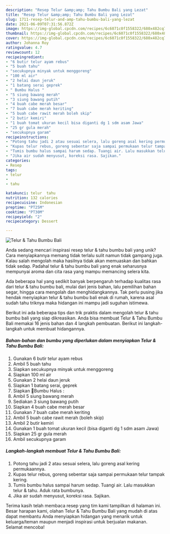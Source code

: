 ```yaml
---
description: "Resep Telur &amp;amp; Tahu Bumbu Bali yang Lezat"
title: "Resep Telur &amp;amp; Tahu Bumbu Bali yang Lezat"
slug: 1711-resep-telur-and-amp-tahu-bumbu-bali-yang-lezat
date: 2021-06-09T07:31:56.872Z
image: https://img-global.cpcdn.com/recipes/6c6071c0f1558322/680x482cq70/telur-tahu-bumbu-bali-foto-resep-utama.jpg
thumbnail: https://img-global.cpcdn.com/recipes/6c6071c0f1558322/680x482cq70/telur-tahu-bumbu-bali-foto-resep-utama.jpg
cover: https://img-global.cpcdn.com/recipes/6c6071c0f1558322/680x482cq70/telur-tahu-bumbu-bali-foto-resep-utama.jpg
author: Johanna Roy
ratingvalue: 4.7
reviewcount: 12
recipeingredient:
- "6 butir telur ayam rebus"
- "5 buah tahu"
- "secukupnya minyak untuk menggoreng"
- "100 ml air"
- "2 helai daun jeruk"
- "1 batang serai geprek"
- " Bumbu Halus "
- "5 siung bawang merah"
- "3 siung bawang putih"
- "4 buah cabe merah besar"
- "7 buah cabe merah keriting"
- "5 buah cabe rawit merah boleh skip"
- "2 butir kemiri"
- "1 buah tomat ukuran kecil bisa diganti dg 1 sdm asam Jawa"
- "25 gr gula merah"
- "secukupnya garam"
recipeinstructions:
- "Potong tahu jadi 2 atau sesuai selera, lalu goreng asal kering permukaannya."
- "Kupas telur rebus, goreng sebentar saja sampai permukaan telur tampak kering."
- "Tumis bumbu halus sampai harum sedap. Tuangi air. Lalu masukkan telur &amp; tahu. Aduk rata bumbunya."
- "Jika air sudah menyusut, koreksi rasa. Sajikan."
categories:
- Resep
tags:
- telur
- 
- tahu

katakunci: telur  tahu 
nutrition: 132 calories
recipecuisine: Indonesian
preptime: "PT25M"
cooktime: "PT30M"
recipeyield: "2"
recipecategory: Dessert

---
```



![Telur &amp; Tahu Bumbu Bali](https://img-global.cpcdn.com/recipes/6c6071c0f1558322/680x482cq70/telur-tahu-bumbu-bali-foto-resep-utama.jpg)

Anda sedang mencari inspirasi resep telur &amp; tahu bumbu bali yang unik? Cara menyiapkannya memang tidak terlalu sulit namun tidak gampang juga. Kalau salah mengolah maka hasilnya tidak akan memuaskan dan bahkan tidak sedap. Padahal telur &amp; tahu bumbu bali yang enak seharusnya mempunyai aroma dan cita rasa yang mampu memancing selera kita.

Ada beberapa hal yang sedikit banyak berpengaruh terhadap kualitas rasa dari telur &amp; tahu bumbu bali, mulai dari jenis bahan, lalu pemilihan bahan segar, hingga cara mengolah dan menghidangkannya. Tak perlu pusing jika hendak menyiapkan telur &amp; tahu bumbu bali enak di rumah, karena asal sudah tahu triknya maka hidangan ini mampu jadi suguhan istimewa.




Berikut ini ada beberapa tips dan trik praktis dalam mengolah telur &amp; tahu bumbu bali yang siap dikreasikan. Anda bisa membuat Telur &amp; Tahu Bumbu Bali memakai 16 jenis bahan dan 4 langkah pembuatan. Berikut ini langkah-langkah untuk membuat hidangannya.

<!--inarticleads1-->

##### Bahan-bahan dan bumbu yang diperlukan dalam menyiapkan Telur &amp; Tahu Bumbu Bali:

1. Gunakan 6 butir telur ayam rebus
1. Ambil 5 buah tahu
1. Siapkan secukupnya minyak untuk menggoreng
1. Siapkan 100 ml air
1. Gunakan 2 helai daun jeruk
1. Siapkan 1 batang serai, geprek
1. Siapkan  🌾Bumbu Halus :
1. Ambil 5 siung bawang merah
1. Sediakan 3 siung bawang putih
1. Siapkan 4 buah cabe merah besar
1. Gunakan 7 buah cabe merah keriting
1. Ambil 5 buah cabe rawit merah (boleh skip)
1. Ambil 2 butir kemiri
1. Gunakan 1 buah tomat ukuran kecil (bisa diganti dg 1 sdm asam Jawa)
1. Siapkan 25 gr gula merah
1. Ambil secukupnya garam




<!--inarticleads2-->

##### Langkah-langkah membuat Telur &amp; Tahu Bumbu Bali:

1. Potong tahu jadi 2 atau sesuai selera, lalu goreng asal kering permukaannya.
1. Kupas telur rebus, goreng sebentar saja sampai permukaan telur tampak kering.
1. Tumis bumbu halus sampai harum sedap. Tuangi air. Lalu masukkan telur &amp; tahu. Aduk rata bumbunya.
1. Jika air sudah menyusut, koreksi rasa. Sajikan.




Terima kasih telah membaca resep yang tim kami tampilkan di halaman ini. Besar harapan kami, olahan Telur &amp; Tahu Bumbu Bali yang mudah di atas dapat membantu Anda menyiapkan hidangan yang menarik untuk keluarga/teman maupun menjadi inspirasi untuk berjualan makanan. Selamat mencoba!
